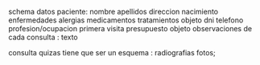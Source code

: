 schema datos paciente: 
nombre 
apellidos
direccion
nacimiento 
enfermedades
alergias
medicamentos
tratamientos objeto
dni
telefono
profesion/ocupacion
primera visita
presupuesto objeto 
observaciones de cada consulta : texto

consulta quizas tiene que ser un esquema : 
radiografias fotos;


